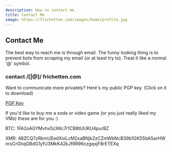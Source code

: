 ```yaml
---
description: How to contact me
title: Contact Me
image: https://frichetten.com/images/home/profile.jpg
---
```

<div class="card">
  <div class="card-block">
    <div class="text-canvas">
      <h2>Contact Me</h2>
      <div class="row">
        <div class="col-md">
          <p>The best way to reach me is through email. The funny looking
            thing is to prevent bots from scraping my email (or at least try to).
            Treat it like a normal '@' symbol.</p>
          <h3>contact /[|@]/ frichetten.com</h3>
          <p>Want to communicate more privately? Here's my public PGP key.
            (Click on it to download)</p>
          <p><a href="/files/pub.asc">PGP Key</a></p>
          <p>If you'd like to buy me a soda or video game (or you just really liked my VMs) these are for you :)</p>
          <p>BTC: 1FA2oAGYMvhx5zXKc7r1CB8tUUKU4purBZ</p>
          <p style="word-break: break-all">XMR: 48ZCQ7zRkmUEedXoiLcM2xaBNjk2zCZmWbNcB39b1GK55bA5arHWnrsCrGhqGBdG1yfU3MkK42kJf9R96czgqxjF8rETEXq</p>
        </div>
      </div>
    </div>
  </div>
</div>
